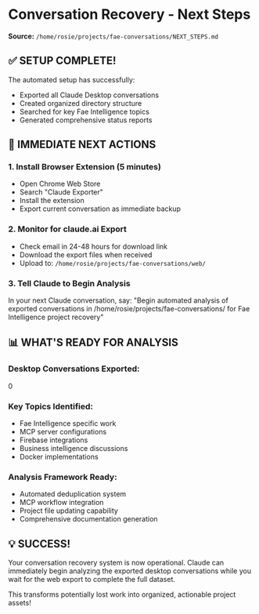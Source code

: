 # Conversation Recovery - Next Steps

**Source:** `/home/rosie/projects/fae-conversations/NEXT_STEPS.md`

## ✅ SETUP COMPLETE!

The automated setup has successfully:
- Exported all Claude Desktop conversations
- Created organized directory structure  
- Searched for key Fae Intelligence topics
- Generated comprehensive status reports

## 🚀 IMMEDIATE NEXT ACTIONS

### 1. Install Browser Extension (5 minutes)
- Open Chrome Web Store
- Search "Claude Exporter"
- Install the extension
- Export current conversation as immediate backup

### 2. Monitor for claude.ai Export
- Check email in 24-48 hours for download link
- Download the export files when received
- Upload to: `/home/rosie/projects/fae-conversations/web/`

### 3. Tell Claude to Begin Analysis
In your next Claude conversation, say:
"Begin automated analysis of exported conversations in /home/rosie/projects/fae-conversations/ for Fae Intelligence project recovery"

## 📊 WHAT'S READY FOR ANALYSIS

### Desktop Conversations Exported:
0

### Key Topics Identified:
- Fae Intelligence specific work
- MCP server configurations  
- Firebase integrations
- Business intelligence discussions
- Docker implementations

### Analysis Framework Ready:
- Automated deduplication system
- MCP workflow integration
- Project file updating capability
- Comprehensive documentation generation

## 💡 SUCCESS!

Your conversation recovery system is now operational. Claude can immediately begin analyzing the exported desktop conversations while you wait for the web export to complete the full dataset.

This transforms potentially lost work into organized, actionable project assets!
